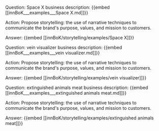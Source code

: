 Question: Space X business description:
{{embed [[innBoK___examples___Space X.md]]}}

Action: Propose storytelling: the use of narrative techniques to communicate the brand's purpose, values, and mission to customers.

Answer:
{{embed [[innBoK/storytelling/examples/Space X]]}}

Question: vein visualizer business description:
{{embed [[innBoK___examples___vein visualizer.md]]}}

Action: Propose storytelling: the use of narrative techniques to communicate the brand's purpose, values, and mission to customers.

Answer:
{{embed [[innBoK/storytelling/examples/vein visualizer]]}}

Question: extinguished animals meat business description:
{{embed [[innBoK___examples___extinguished animals meat.md]]}}

Action: Propose storytelling: the use of narrative techniques to communicate the brand's purpose, values, and mission to customers.

Answer:
{{embed [[innBoK/storytelling/examples/extinguished animals meat]]}}




